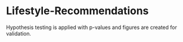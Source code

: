 # Lifestyle-Recommendations
Hypothesis testing is applied with p-values and figures are created for validation.
